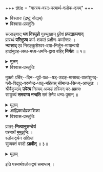 +++
title = "वात्स्य-वरद-परमार्थ-श्लोक-द्वयम्"
+++

<details><summary>विस्तारः (द्रष्टुं नोद्यम्)</summary>

परमार्थश्लोकद्वयम्   
श्रीवात्स्यवरदगुरुभिरनुगृहीतं  
श्रीरस्तु ।  
श्रीमते हयग्रीवायनमः ।  
श्रीमते रामानुजाय नमः ॥

वन्देऽहं वरदार्यं तं  
वत्साभिजन-भूषणम् ।  
भाष्यामृत-प्रदानाद् यः  
**सञ्जीवयति** माम् अपि ॥
</details>

<details open><summary>विश्वास-प्रस्तुतिः</summary>

सत्सङ्गाद् **भव निस्पृहो** गुरुमुखाच् छ्रीशं **प्रपद्यात्मवान्**  
प्रारब्धं **परिभुज्य** कर्म-शकलं प्रक्षीण-कर्मान्तरः ।  
**न्यासाद्** एव निरङ्कुशेश्वर-दया-निर्लून-मायान्वयो  
हार्दानुग्रह-लब्ध-मध्य-धमनि-द्वारा बहिर् **निर्गतः** ॥    १॥
</details>

<details><summary>मूलम्</summary>

सत्सङ्गाद्भवनिःस्पृहो गुरुमुखाच्छ्रीशं प्रपद्यात्मवान्  
प्रारब्धं परिभुज्य कर्मशकलं प्रक्षीणकर्मान्तरः ।  
न्यासादेव निरङ्कुशेश्वरदयानिर्लूनमायान्वयः  
हार्दानुग्रहलब्धमध्यधमनिद्वारा बहिर्निर्गतः ॥ १॥
</details>


<details open><summary>विश्वास-प्रस्तुतिः</summary>

मुक्तो ऽर्चिर्--दिन--पूर्व-पक्ष--षड्-उदङ्-मासाब्द-वातांशुमद्-  
ग्लौ-विद्युद्-वरुणेन्द्र-धातृ-महितस् सीमान्त-सिन्ध्व्-आप्लुतः ।  
श्रीवैकुण्ठम् **उपेत्य** नित्यम् अजडं तस्मिन् पर-ब्रह्मणः  
सायुज्यं **समवाप्य नन्दति** समं तेनैव धन्यः पुमान् ॥ 
</details>

<details><summary>मूलम्</summary>

मुक्तोऽर्चिर्दिनपूर्वपक्षषडुदङ्मासाब्दवातांशुम-  
द्ग्लौविद्युद्वरुणेन्द्रधातृमहितस्सीमान्तसिन्ध्वाप्लुतः ।  
श्रीवैकुण्ठमुपेत्य नित्यमजडं तस्मिन् परब्रह्मणः  
सायुज्यं समवाप्य नन्दति समं तेनैव धन्यः पुमान् ॥ २॥
</details>

<details><summary>आह्निकार्थप्रकाशिका</summary>

सत्-सङ्गादित्यादि-वरद-गुरु-निर्मित-श्लोक-द्वय-कीर्तनं मुमुक्षुत्व-निबन्धनम् ।

> प्रातर् नित्यानुसन्धेयं  
परमार्थं मुमुक्षुभिः ।  
श्लोकद्वयेन संक्षिप्तं  
सुव्यक्तं वरदोऽब्रवीत् ॥ 

इति वरद-गुरूक्तेः ।

[[३७]]
</details>


<details open><summary>विश्वास-प्रस्तुतिः</summary>

प्रातर्-**नित्यानुसन्धेयं**  
परमार्थं मुमुक्षुभिः ।  
श्लोकद्वयेन संक्षिप्तं  
सुव्यक्तं वरदो **ऽब्रवीत्** ॥ ३॥
</details>

<details><summary>मूलम्</summary>

प्रातर्नित्यानुसन्धेयं परमार्थं मुमुक्षुभिः ।  
श्लोकद्वयेन सङ्क्षिप्तं सुव्यक्तं वरदोऽब्रवीत् ॥ ३॥
</details>

इति परमार्थश्लोकद्वयं समाप्तम् ।
  
